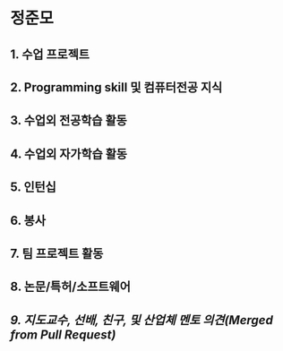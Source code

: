 # 정준모
> 

## 1. 수업 프로젝트


## 2. Programming skill 및 컴퓨터전공 지식


## 3. 수업외 전공학습 활동


## 4. 수업외 자가학습 활동


## 5. 인턴십


## 6. 봉사


## 7. 팀 프로젝트 활동


## 8. 논문/특허/소프트웨어

 
## *9. 지도교수, 선배, 친구, 및 산업체 멘토 의견(Merged from Pull Request)* 


